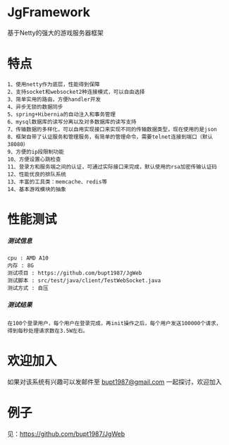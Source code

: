 JgFramework
===========

基于Netty的强大的游戏服务器框架

特点
===
~~~
1、使用netty作为底层，性能得到保障
2、支持socket和websocket2种连接模式，可以自由选择
3、简单实用的路由，方便handler开发
4、异步无锁的数据同步
5、spring+Hibernia的自动注入和事务管理
6、mysql数据库的读写分离以及对多数据库的读写支持
7、传输数据的多样化，可以自用实现接口来实现不同的传输数据类型，现在使用的是json
8、框架自带了认证服务和管理服务，有简单的管理命令，需要telnet连接到端口（默认38080）
9、方便的ip段限制功能
10、方便设置心跳检查
11、登录方和服务端之间的认证，可通过实际接口来完成，默认使用的rsa加密传输认证码
12、性能优良的排队系统
13、丰富的工具类：memcache、redis等
14、基本游戏模块的抽象
~~~

性能测试
======
##### *测试信息*
~~~
cpu : AMD A10
内存 : 8G
测试项目 : https://github.com/bupt1987/JgWeb   
测试脚本 : src/test/java/client/TestWebSocket.java
测试方式 : 自压
~~~
##### *测试结果*
~~~
在100个登录用户，每个用户在登录完成，再init操作之后，每个用户发送100000个请求，   
得到每秒处理请求数在3.5W左右。
~~~

欢迎加入
======
如果对该系统有兴趣可以发邮件至 bupt1987@gmail.com 一起探讨，欢迎加入


例子
===
见：https://github.com/bupt1987/JgWeb
